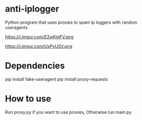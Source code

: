 # anti-iplogger
Python program that uses proxies to spam ip loggers with random useragents

https://i.imgur.com/E2wKmFV.png

https://i.imgur.com/UxPyUSV.png

# Dependencies
pip install fake-useragent
pip install proxy-requests

# How to use

Run proxy.py if you want to use proxies, Otherwise run main.py
